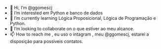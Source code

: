 - 👋 Hi, I’m @ggomescj     
- 👀 I’m interested em Python e  banco de dados   
- 🌱 I’m currently learning  Lógica  Proposicional, Lógica de Programação e  Python.  
- 💞️ I’m looking to collaborate on   o que estiver ao meu alcance.   
- 📫 How to reach me ,  eu uso  o intagram , meu @ggomescj, estarei a disposição para possiveis contatos.

<!---
gustavoggms/gustavoggms is a ✨ special ✨ repository because its `README.md` (this file) appears on your GitHub profile.
You can click the Preview link to take a look at your changes.
--->
